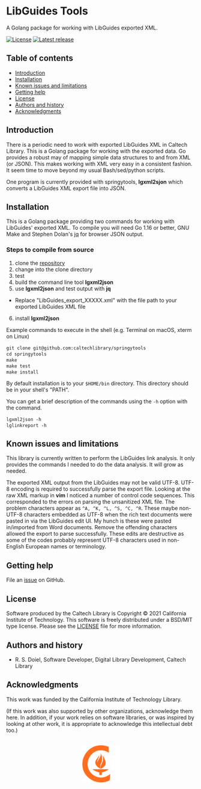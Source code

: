 LibGuides Tools
===============

A Golang package for working with LibGuides exported XML.


[![License](https://img.shields.io/badge/License-BSD%203--Clause-blue.svg?style=flat-square)](https://choosealicense.com/licenses/bsd-3-clause)
[![Latest release](https://img.shields.io/github/v/release/caltechlibrary/springytools.svg?style=flat-square&color=b44e88)](https://github.com/caltechlibrary/libguildestools/releases)
<!-- [![DOI](https://data.caltech.edu/badge/201106666.svg)](https://data.caltech.edu/badge/latestdoi/201106666) -->


Table of contents
-----------------

* [Introduction](#introduction)
* [Installation](#installation)
* [Known issues and limitations](#known-issues-and-limitations)
* [Getting help](#getting-help)
* [License](#license)
* [Authors and history](#authors-and-history)
* [Acknowledgments](#authors-and-acknowledgments)


Introduction
------------

There is a periodic need to work with exported LibGuides XML in Caltech Library.  This is a Golang
package for working with the exported data. Go provides a robust may of mapping simple data structures
to and from XML (or JSON). This makes working with XML very easy in a consistent fashion. It seem time to move beyond my usual Bash/sed/python scripts.

One program is currently provided with springytools, __lgxml2sjon__ which converts a LibGuides
XML export file into JSON.


Installation
------------

This is a Golang package providing two commands for working with LibGuides' exported XML. To
compile you will need Go 1.16 or better, GNU Make and Stephen Dolan's [jq](https://stedolan.github.io/jq/) for browser JSON output.

### Steps to compile from source

1. clone the [repository](https://github.com/caltechlibrary/springytools)
2. change into the clone directory
3. test
4. build the command line tool __lgxml2json__
5. use __lgxml2json__ and test output with __jq__
  - Replace "LibGuides_export_XXXXX.xml" with the file path to your exported LibGuides XML file
6. install __lgxml2json__

Example commands to execute in the shell (e.g. Terminal on macOS, xterm on Linux)

~~~
git clone git@github.com:caltechlibrary/springytools
cd springytools
make
make test
make install
~~~

By default installation is to your `$HOME/bin` directory. This directory should be in 
your shell's "PATH".

You can get a brief description of the commands using the `-h` option with the command.

~~~
lgxml2json -h
lglinkreport -h
~~~


Known issues and limitations
----------------------------

This library is currently written to perform the LibGuides link analysis.
It only provides the commands I needed to do the data analysis. It will grow as needed.

The exported XML output from the LibGuides may not be valid UTF-8.  UTF-8 encoding
is required to successfully parse the export file. Looking at the raw XML markup in __vim__
I noticed a number of control code sequences. This corresponded to the errors on parsing
the unsanitized XML file. The problem characters appear as `^A, ^K, ^L, ^S, ^C, ^R`. These
maybe non-UTF-8 characters embedded as UTF-8 when the rich text documents were pasted in via
the LibGuides edit UI. My hunch is these were pasted in/imported from Word documents. Remove
the offending characters allowed the export to parse successfully. These edits are destructive
as some of the codes probably represent UTF-8 characters used in non-English European names or
terminology.




Getting help
------------

File an [issue](https://github.com/caltechlibrary/springytools/issues) on GitHub.



License
-------

Software produced by the Caltech Library is Copyright © 2021 California Institute of Technology.  This software is freely distributed under a BSD/MIT type license.  Please see the [LICENSE](LICENSE) file for more information.


Authors and history
---------------------------

- R. S. Doiel, Software Developer, Digital Library Development, Caltech Library


Acknowledgments
---------------

This work was funded by the California Institute of Technology Library.

(If this work was also supported by other organizations, acknowledge them here.  In addition, if your work relies on software libraries, or was inspired by looking at other work, it is appropriate to acknowledge this intellectual debt too.)

<div align="center">
  <br>
  <a href="https://www.caltech.edu">
    <img width="100" height="100" src="https://raw.githubusercontent.com/caltechlibrary/springytools/main/.graphics/caltech-round.png">
  </a>
</div>
